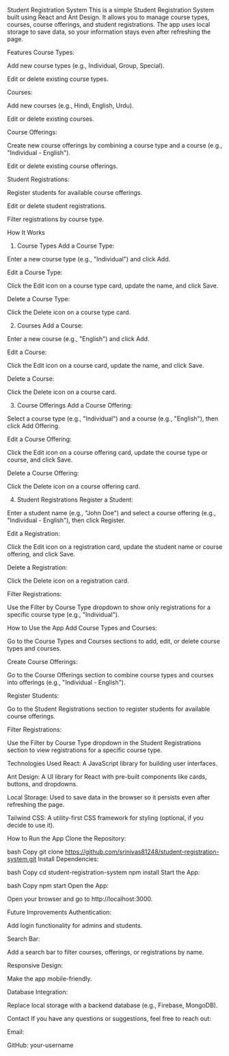 Student Registration System
This is a simple Student Registration System built using React and Ant Design. It allows you to manage course types, courses, course offerings, and student registrations. The app uses local storage to save data, so your information stays even after refreshing the page.

Features
Course Types:

Add new course types (e.g., Individual, Group, Special).

Edit or delete existing course types.

Courses:

Add new courses (e.g., Hindi, English, Urdu).

Edit or delete existing courses.

Course Offerings:

Create new course offerings by combining a course type and a course (e.g., "Individual - English").

Edit or delete existing course offerings.

Student Registrations:

Register students for available course offerings.

Edit or delete student registrations.

Filter registrations by course type.

How It Works

1. Course Types
   Add a Course Type:

Enter a new course type (e.g., "Individual") and click Add.

Edit a Course Type:

Click the Edit icon on a course type card, update the name, and click Save.

Delete a Course Type:

Click the Delete icon on a course type card.

2. Courses
   Add a Course:

Enter a new course (e.g., "English") and click Add.

Edit a Course:

Click the Edit icon on a course card, update the name, and click Save.

Delete a Course:

Click the Delete icon on a course card.

3. Course Offerings
   Add a Course Offering:

Select a course type (e.g., "Individual") and a course (e.g., "English"), then click Add Offering.

Edit a Course Offering:

Click the Edit icon on a course offering card, update the course type or course, and click Save.

Delete a Course Offering:

Click the Delete icon on a course offering card.

4. Student Registrations
   Register a Student:

Enter a student name (e.g., "John Doe") and select a course offering (e.g., "Individual - English"), then click Register.

Edit a Registration:

Click the Edit icon on a registration card, update the student name or course offering, and click Save.

Delete a Registration:

Click the Delete icon on a registration card.

Filter Registrations:

Use the Filter by Course Type dropdown to show only registrations for a specific course type (e.g., "Individual").

How to Use the App
Add Course Types and Courses:

Go to the Course Types and Courses sections to add, edit, or delete course types and courses.

Create Course Offerings:

Go to the Course Offerings section to combine course types and courses into offerings (e.g., "Individual - English").

Register Students:

Go to the Student Registrations section to register students for available course offerings.

Filter Registrations:

Use the Filter by Course Type dropdown in the Student Registrations section to view registrations for a specific course type.

Technologies Used
React: A JavaScript library for building user interfaces.

Ant Design: A UI library for React with pre-built components like cards, buttons, and dropdowns.

Local Storage: Used to save data in the browser so it persists even after refreshing the page.

Tailwind CSS: A utility-first CSS framework for styling (optional, if you decide to use it).

How to Run the App
Clone the Repository:

bash
Copy
git clone https://github.com/srinivas81248/student-registration-system.git
Install Dependencies:

bash
Copy
cd student-registration-system
npm install
Start the App:

bash
Copy
npm start
Open the App:

Open your browser and go to http://localhost:3000.

Future Improvements
Authentication:

Add login functionality for admins and students.

Search Bar:

Add a search bar to filter courses, offerings, or registrations by name.

Responsive Design:

Make the app mobile-friendly.

Database Integration:

Replace local storage with a backend database (e.g., Firebase, MongoDB).


Contact
If you have any questions or suggestions, feel free to reach out:

Email: 

GitHub: your-username
